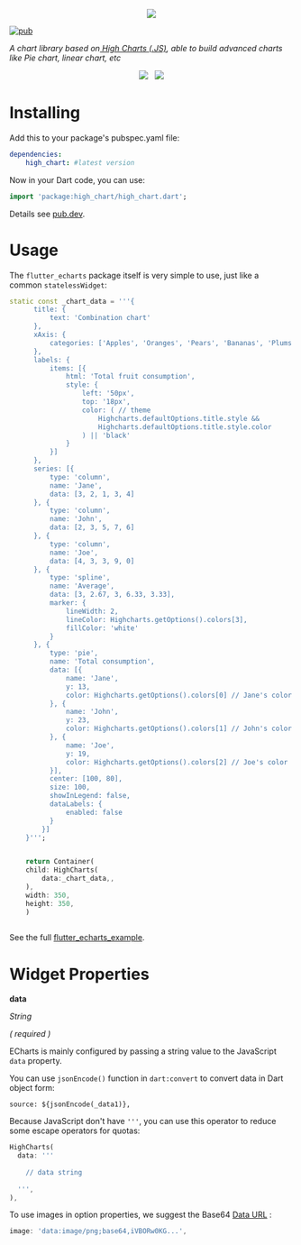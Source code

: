 <p align="center">
<img src="https://i.ibb.co/GnKh9tp/kisspng-highsoft-highcharts-data-visualization-technology-crisp-5b0bc0d5cc2c53-729988461527496917836.jpg" />
</p>

[![pub](https://img.shields.io/pub/v/high_chart)](https://github.com/senthilnasa/high_chart)

*A chart library based on<a href="https://github.com/apache/incubator-echarts"> High Charts (.JS)</a>, able to build advanced charts like Pie chart, linear chart, etc* 

<div align="center">
<img src="https://i.ibb.co/4VWsfT0/demo.gif"/>&nbsp;&nbsp;
<img src="https://i.ibb.co/wpVYJ2D/highcharts-React-Wrapper.gif"/>

</div>




# Installing

Add this to your package's pubspec.yaml file:

```yaml
dependencies:
    high_chart: #latest version
```

Now in your Dart code, you can use:

```dart
import 'package:high_chart/high_chart.dart';
```

Details see [pub.dev](https://pub.dev/packages/high_chart).

# Usage

The `flutter_echarts` package itself is very simple to use, just like a common `statelessWidget`:


```dart
static const _chart_data = '''{
      title: {
          text: 'Combination chart'
      },
      xAxis: {
          categories: ['Apples', 'Oranges', 'Pears', 'Bananas', 'Plums']
      },
      labels: {
          items: [{
              html: 'Total fruit consumption',
              style: {
                  left: '50px',
                  top: '18px',
                  color: ( // theme
                      Highcharts.defaultOptions.title.style &&
                      Highcharts.defaultOptions.title.style.color
                  ) || 'black'
              }
          }]
      },
      series: [{
          type: 'column',
          name: 'Jane',
          data: [3, 2, 1, 3, 4]
      }, {
          type: 'column',
          name: 'John',
          data: [2, 3, 5, 7, 6]
      }, {
          type: 'column',
          name: 'Joe',
          data: [4, 3, 3, 9, 0]
      }, {
          type: 'spline',
          name: 'Average',
          data: [3, 2.67, 3, 6.33, 3.33],
          marker: {
              lineWidth: 2,
              lineColor: Highcharts.getOptions().colors[3],
              fillColor: 'white'
          }
      }, {
          type: 'pie',
          name: 'Total consumption',
          data: [{
              name: 'Jane',
              y: 13,
              color: Highcharts.getOptions().colors[0] // Jane's color
          }, {
              name: 'John',
              y: 23,
              color: Highcharts.getOptions().colors[1] // John's color
          }, {
              name: 'Joe',
              y: 19,
              color: Highcharts.getOptions().colors[2] // Joe's color
          }],
          center: [100, 80],
          size: 100,
          showInLegend: false,
          dataLabels: {
              enabled: false
          }
        }]
    }''';


    return Container(
    child: HighCharts(
        data:_chart_data,,
    ),
    width: 350,
    height: 350,
    )
    
```



See the full [flutter_echarts_example](https://github.com/entronad/flutter_echarts/tree/master/example).

# Widget Properties

**data**

*String*

*( required )*

ECharts is mainly configured by passing a string value to the JavaScript `data` property. 

You can use `jsonEncode()` function in `dart:convert` to convert data in Dart object form:

```
source: ${jsonEncode(_data1)},
```

Because JavaScript don't have `'''`, you can use this operator to reduce some escape operators for quotas:

```dart
HighCharts(
  data: '''
  
    // data string
    
  ''',
),
```

To use images in option properties, we suggest the Base64 [Data URL](https://developer.mozilla.org/en-US/docs/Web/HTTP/Basics_of_HTTP/Data_URIs) :

```js
image: 'data:image/png;base64,iVBORw0KG...',
```